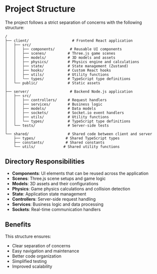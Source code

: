 # Project Structure

The project follows a strict separation of concerns with the following structure:

```
/
├── client/                    # Frontend React application
│   ├── src/
│   │   ├── components/       # Reusable UI components
│   │   ├── scenes/          # Three.js game scenes
│   │   ├── models/          # 3D models and assets
│   │   ├── physics/         # Physics engine and calculations
│   │   ├── state/           # State management (Zustand)
│   │   ├── hooks/           # Custom React hooks
│   │   ├── utils/           # Utility functions
│   │   └── types/           # TypeScript type definitions
│   └── public/              # Static assets
│
├── server/                   # Backend Node.js application
│   ├── src/
│   │   ├── controllers/     # Request handlers
│   │   ├── services/        # Business logic
│   │   ├── models/          # Data models
│   │   ├── sockets/         # Socket.io event handlers
│   │   ├── utils/           # Utility functions
│   │   └── types/           # TypeScript type definitions
│   └── tests/               # Server-side tests
│
└── shared/                  # Shared code between client and server
    ├── types/              # Shared TypeScript types
    ├── constants/          # Shared constants
    └── utils/             # Shared utility functions
```

## Directory Responsibilities

- **Components**: UI elements that can be reused across the application
- **Scenes**: Three.js scene setups and game logic
- **Models**: 3D assets and their configurations
- **Physics**: Game physics calculations and collision detection
- **State**: Application state management
- **Controllers**: Server-side request handling
- **Services**: Business logic and data processing
- **Sockets**: Real-time communication handlers

## Benefits

This structure ensures:
- Clear separation of concerns
- Easy navigation and maintenance
- Better code organization
- Simplified testing
- Improved scalability 